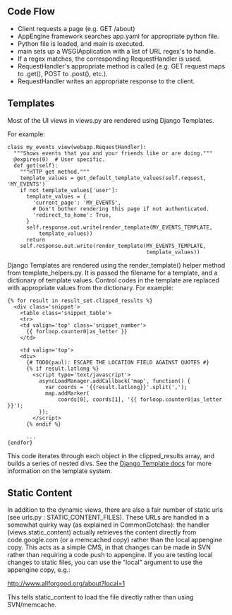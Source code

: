 ## Code Flow ##

  * Client requests a page (e.g. GET /about)
  * AppEngine framework searches app.yaml for appropriate python file.
  * Python file is loaded, and main is executed.
  * main sets up a WSGIApplication with a list of URL regex's to handle.
  * If a regex matches, the corresponding RequestHandler is used.
  * RequestHandler's appropriate method is called (e.g. GET request maps to .get(), POST to .post(), etc.).
  * RequestHandler writes an appropriate response to the client.

## Templates ##

Most of the UI views in views.py are rendered using Django Templates.

For example:

```
class my_events_view(webapp.RequestHandler):
  """Shows events that you and your friends like or are doing."""
  @expires(0)  # User specific.
  def get(self):
    """HTTP get method."""
    template_values = get_default_template_values(self.request, 'MY_EVENTS')
    if not template_values['user']:
      template_values = {
        'current_page': 'MY_EVENTS',
        # Don't bother rendering this page if not authenticated.
        'redirect_to_home': True,
      }
      self.response.out.write(render_template(MY_EVENTS_TEMPLATE,
          template_values))
      return
    self.response.out.write(render_template(MY_EVENTS_TEMPLATE,
                                            template_values))
```

Django Templates are rendered using the render\_template() helper method from template\_helpers.py.  It is passed the filename for a template, and a dictionary of template values.  Control codes in the template are replaced with appropriate values from the dictionary.  For example:

```
{% for result in result_set.clipped_results %}
  <div class='snippet'>
    <table class='snippet_table'>
    <tr>
    <td valign='top' class='snippet_number'>
      {{ forloop.counter0|as_letter }}
    </td>

    <td valign='top'>
    <div>
      {# TODO(paul): ESCAPE THE LOCATION FIELD AGAINST QUOTES #}
      {% if result.latlong %}
        <script type='text/javascript'>
          asyncLoadManager.addCallback('map', function() {
            var coords = '{{result.latlong}}'.split(',');
            map.addMarker(
                coords[0], coords[1], '{{ forloop.counter0|as_letter }}');
          });
        </script>
      {% endif %}

      ...
{endfor}
```

This code iterates through each object in the clipped\_results array, and builds a series of nested divs.  See the [Django Template docs](http://www.djangoproject.com/documentation/0.96/templates/) for more information on the template system.

## Static Content ##

In addition to the dynamic views, there are also a fair number of static urls (see urls.py : STATIC\_CONTENT\_FILES). These URLs are handled in a somewhat quirky way (as explained in CommonGotchas): the handler (views.static\_content) actually retrieves the content directly from code.google.com (or a memcached copy) rather than the local appengine copy. This acts as a simple CMS, in that changes can be made in SVN rather than requiring a code push to appengine. If you are testing local changes to static files, you can use the "local" argument to use the appengine copy, e.g.:

http://www.allforgood.org/about?local=1

This tells static\_content to load the file directly rather than using SVN/memcache.